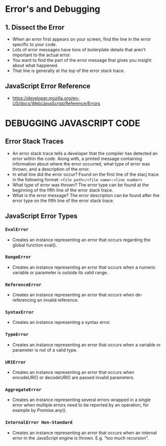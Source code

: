 # Error's and Debugging
## 1. Dissect the Error
- When an error first appears on your screen, find the line in the error specific to your code. 
- Lots of error messages have tons of boilerplate details that aren’t important to the actual error. 
- You want to find the part of the error message that gives you insight about what happened. 
 - That line is generally at the top of the error stack trace.

## JavaScript Error Reference
  - https://developer.mozilla.org/en-US/docs/Web/JavaScript/Reference/Errors

# DEBUGGING JAVASCRIPT CODE
## Error Stack Traces
- An error stack trace tells a developer that the compiler has detected an error within the code. Along with, a printed message containing information about where the error occurred, what type of error was thrown, and a description of the error.
 -  In what line did the error occur? Found on the first line of the stacj trace in the following format: `<file path>/<file name>:<line number>`
 -  What type of error was thrown? The error type can be found at the beginning of the fifth line of the error stack trace.
 -  What is the error message? The error description can be found after the error type on the fifth line of the error stack trace.

## JavaScript Error Types
### `EvalError`
- Creates an instance representing an error that occurs regarding the global function eval().

### `RangeError`
- Creates an instance representing an error that occurs when a numeric variable or parameter is outside its valid range.

### `ReferenceError`
- Creates an instance representing an error that occurs when de-referencing an invalid reference.

### `SyntaxError`
- Creates an instance representing a syntax error.

### `TypeError`
- Creates an instance representing an error that occurs when a variable or parameter is not of a valid type.

### `URIError`
- Creates an instance representing an error that occurs when encodeURI() or decodeURI() are passed invalid parameters.

### `AggregateError`
- Creates an instance representing several errors wrapped in a single error when multiple errors need to be reported by an operation, for example by Promise.any().

### `InternalError Non-Standard`
- Creates an instance representing an error that occurs when an internal error in the JavaScript engine is thrown. E.g. "too much recursion".


